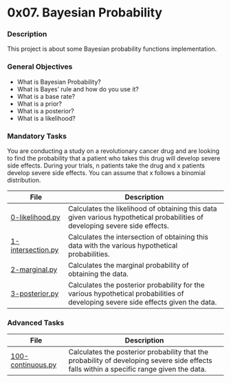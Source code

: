 # 0x07. Bayesian Probability

### Description

This project is about some Bayesian probability functions implementation.

### General Objectives

* What is Bayesian Probability?
* What is Bayes’ rule and how do you use it?
* What is a base rate?
* What is a prior?
* What is a posterior?
* What is a likelihood?

### Mandatory Tasks

You are conducting a study on a revolutionary cancer drug and are looking to find the probability that a patient who takes this drug will develop severe side effects. During your trials, n patients take the drug and x patients develop severe side effects. You can assume that x follows a binomial distribution.

| File | Description |
| ------ | ------ |
| [0-likelihood.py]( 0-likelihood.py) | Calculates the likelihood of obtaining this data given various hypothetical probabilities of developing severe side effects. |
| [1-intersection.py](1-intersection.py) | Calculates the intersection of obtaining this data with the various hypothetical probabilities. |
| [2-marginal.py](2-marginal.py) | Calculates the marginal probability of obtaining the data. |
| [3-posterior.py](3-posterior.py) | Calculates the posterior probability for the various hypothetical probabilities of developing severe side effects given the data. |

### Advanced Tasks

| File | Description |
| ------ | ------ |
  | [100-continuous.py](100-continuous.py) | Calculates the posterior probability that the probability of developing severe side effects falls within a specific range given the data. |
